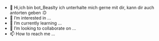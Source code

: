 - 👋 Hi,ich bin bot_Beaslty ich unterhalte mich gerne mit dir, kann dir auch antorten geben :D
- 👀 I’m interested in ...
- 🌱 I’m currently learning ...
- 💞️ I’m looking to collaborate on ...
- 📫 How to reach me ...

<!---
beastlyttv/beastlyttv is a ✨ special ✨ repository because its `README.md` (this file) appears on your GitHub profile.
You can click the Preview link to take a look at your changes.
--->
